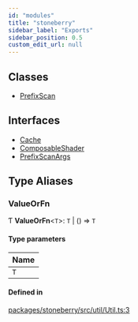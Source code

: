 ```yaml
---
id: "modules"
title: "stoneberry"
sidebar_label: "Exports"
sidebar_position: 0.5
custom_edit_url: null
---
```


## Classes

- [PrefixScan](classes/PrefixScan.md)

## Interfaces

- [Cache](interfaces/Cache.md)
- [ComposableShader](interfaces/ComposableShader.md)
- [PrefixScanArgs](interfaces/PrefixScanArgs.md)

## Type Aliases

### ValueOrFn

Ƭ **ValueOrFn**<`T`\>: `T` \| () => `T`

#### Type parameters

| Name |
| :------ |
| `T` |

#### Defined in

[packages/stoneberry/src/util/Util.ts:3](https://github.com/stoneberry-webgpu/stoneberry/blob/5e823b6/packages/stoneberry/src/util/Util.ts#L3)
